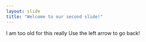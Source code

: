 ```yaml
---
layout: slide
title: "Welcome to our second slide!"
---
```

I am too old for this really
Use the left arrow to go back!
